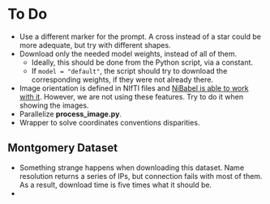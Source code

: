 # To Do

- Use a different marker for the prompt. A cross instead of a star could be more adequate, but try with different shapes.
- Download only the needed model weights, instead of all of them.
  - Ideally, this should be done from the Python script, via a constant.
  - If `model = "default"`, the script should try to download the corresponding weights, if they were not already there.
- Image orientation is defined in NIfTI files and [NiBabel is able to work with it][nibabel_orientation]. However, we are not using these features. Try to do it when showing the images.
- Parallelize **process_image.py**.
- Wrapper to solve coordinates conventions disparities.

[nibabel_orientation]: https://nipy.org/nibabel/coordinate_systems.html "Coordinate systems and affines"

## Montgomery Dataset

- Something strange happens when downloading this dataset. Name resolution returns a series of IPs, but connection fails with most of them. As a result, download time is five times what it should be.
- 
